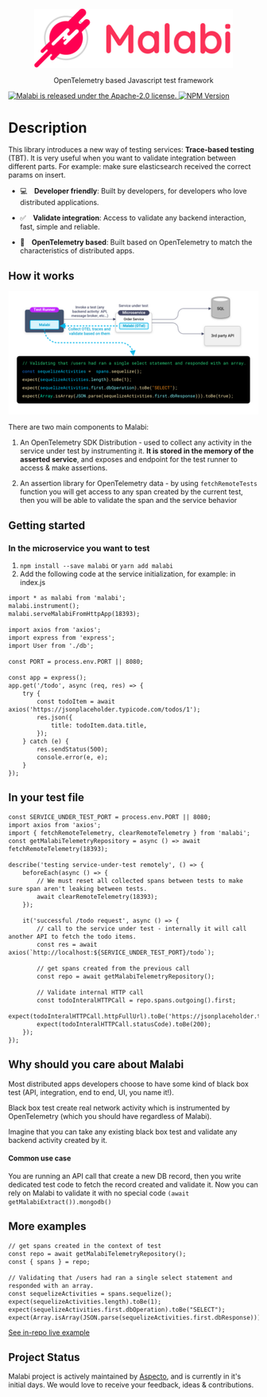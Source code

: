 <p align='center'>
    <img src='assets/malabilogo.png' width="400px" alt='Malabi'/>
</p>
<p align='center'>
    OpenTelemetry based Javascript test framework
</p>

 <a href="https://github.com/aspecto-io/malabi/blob/master/LICENSE">
    <img src="https://img.shields.io/github/license/aspecto-io/malabi" alt="Malabi is released under the Apache-2.0 license." />
  </a>
<a href="https://www.npmjs.com/malabi" target="_blank"><img src="https://img.shields.io/npm/v/malabi/latest.svg" alt="NPM Version" /></a>

# Description
This library introduces a new way of testing services: **Trace-based testing** (TBT). It is very useful when you want to validate integration between different parts. For example: make sure elasticsearch received the correct params on insert.

- 💻 **Developer friendly**: Built by developers, for developers who love distributed applications.

- ✅ **Validate integration**: Access to validate any backend interaction, fast, simple and reliable.

- 🔗 **OpenTelemetry based**: Built based on OpenTelemetry to match the characteristics of distributed apps.


## How it works
<img src='assets/diagram.png' alt='How it work diagram'>

There are two main components to Malabi:

1. An OpenTelemetry SDK Distribution - used to collect any activity in the service under test by instrumenting it. **It is stored in the memory of the asserted service**, and exposes and endpoint for the test runner to access & make assertions.

2. An assertion library for OpenTelemetry data - by using `fetchRemoteTests` function you will get access to any span created by the current test, then you will be able to validate the span and the service behavior

## Getting started
### In the microservice you want to test
1. ```npm install --save malabi``` or ```yarn add malabi```
2. Add the following code at the service initialization, for example: in index.js
```JS
import * as malabi from 'malabi';
malabi.instrument();
malabi.serveMalabiFromHttpApp(18393);

import axios from 'axios';
import express from 'express';
import User from './db';

const PORT = process.env.PORT || 8080;

const app = express();
app.get('/todo', async (req, res) => {
    try {
        const todoItem = await axios('https://jsonplaceholder.typicode.com/todos/1');
        res.json({
            title: todoItem.data.title,
        });
    } catch (e) {
        res.sendStatus(500);
        console.error(e, e);
    }
});
```

## In your test file
```JS
const SERVICE_UNDER_TEST_PORT = process.env.PORT || 8080;
import axios from 'axios';
import { fetchRemoteTelemetry, clearRemoteTelemetry } from 'malabi';
const getMalabiTelemetryRepository = async () => await fetchRemoteTelemetry(18393);

describe('testing service-under-test remotely', () => {
    beforeEach(async () => {
        // We must reset all collected spans between tests to make sure span aren't leaking between tests.
        await clearRemoteTelemetry(18393);
    });

    it('successful /todo request', async () => {
        // call to the service under test - internally it will call another API to fetch the todo items.
        const res = await axios(`http://localhost:${SERVICE_UNDER_TEST_PORT}/todo`);

        // get spans created from the previous call 
        const repo = await getMalabiTelemetryRepository();
        
        // Validate internal HTTP call
        const todoInteralHTTPCall = repo.spans.outgoing().first;
        expect(todoInteralHTTPCall.httpFullUrl).toBe('https://jsonplaceholder.typicode.com/todos/1')
        expect(todoInteralHTTPCall.statusCode).toBe(200);
    });
});
```

## Why should you care about Malabi
Most distributed apps developers choose to have some kind of black box test (API, integration, end to end, UI, you name it!).

Black box test create real network activity which is instrumented by OpenTelemetry (which you should have regardless of Malabi).

Imagine that you can take any existing black box test and validate any backend activity created by it.

#### Common use case
You are running an API call that create a new DB record, then you write dedicated test code to fetch the record created and validate it. 
Now you can rely on Malabi to validate it with no special code `(await getMalabiExtract()).mongodb()`

## More examples

```JS
// get spans created in the context of test
const repo = await getMalabiTelemetryRepository();
const { spans } = repo;

// Validating that /users had ran a single select statement and responded with an array.
const sequelizeActivities = spans.sequelize();
expect(sequelizeActivities.length).toBe(1);
expect(sequelizeActivities.first.dbOperation).toBe("SELECT");
expect(Array.isArray(JSON.parse(sequelizeActivities.first.dbResponse))).toBe(true);
```

[See in-repo live example](https://github.com/aspecto-io/malabi/tree/master/examples/README.md)

## Project Status
Malabi project is actively maintained by [Aspecto](https://www.aspecto.io), and is currently in it's initial days. We would love to receive your feedback, ideas & contributions.
